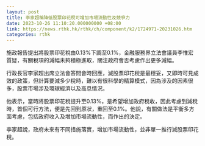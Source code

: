 ```yaml
---
layout: post
title: 李家超稱降低股票印花稅可增加市場流動性及競爭力
date: 2023-10-26 11:10:20.000000000 +08:00
link: https://news.rthk.hk/rthk/ch/component/k2/1724971-20231026.htm
categories: rthk
---
```


施政報告提出將股票印花稅由0.13%下調至0.1%，金融服務界立法會議員李惟宏質疑，有關稅項的減幅未夠積極進取，關注政府會否考慮作出更多減幅。

行政長官李家超出席立法會答問會時回應，減股票印花稅是最穩妥，又即時可見成效的政策，但計算要減多少稅時，難以有很科學的精算模式，因為涉及的因素很多，股票市場涉及環球經濟以及高息情況。

他表示，當時將股票印花稅提升至0.13%，是希望增加政府稅收，因此考慮到減稅時，首個可行方法，便是先回到原狀，重回至0.1%。他說，有關做法是平衡多方面考慮，包括政府收入及增加市場流動性，而作出的決定。

李家超說，政府未來有不同措施落實，增加市場流動性，並非單一推行減股票印花稅。
